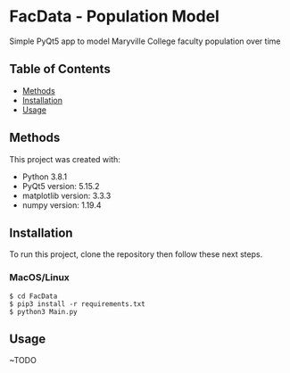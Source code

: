 # FacData - Population Model
Simple PyQt5 app to model Maryville College faculty population over time
## Table of Contents
* [Methods](#methods)
* [Installation](#installation)
* [Usage](#Usage)

## Methods
This project was created with:
* Python 3.8.1
* PyQt5 version: 5.15.2
* matplotlib version: 3.3.3
* numpy version: 1.19.4

## Installation
To run this project, clone the repository then follow these next steps.
### MacOS/Linux
```
$ cd FacData
$ pip3 install -r requirements.txt
$ python3 Main.py
```

## Usage
~TODO
